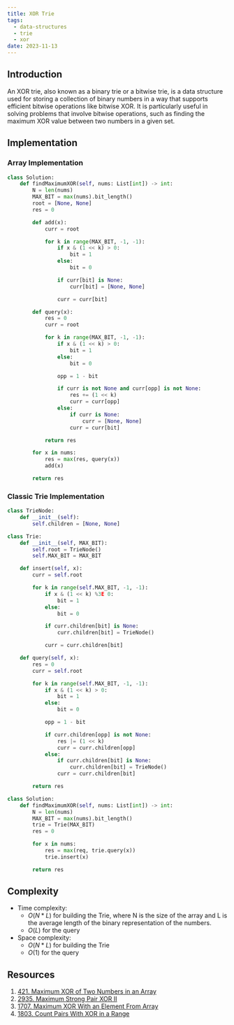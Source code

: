 ```yaml
---
title: XOR Trie
tags:
  - data-structures
  - trie
  - xor
date: 2023-11-13
---
```


## Introduction

An XOR trie, also known as a binary trie or a bitwise trie, is a data structure used for storing a collection of binary numbers in a way that supports efficient bitwise operations like bitwise XOR. It is particularly useful in solving problems that involve bitwise operations, such as finding the maximum XOR value between two numbers in a given set.

## Implementation

### Array Implementation

```py
class Solution:
    def findMaximumXOR(self, nums: List[int]) -> int:
        N = len(nums)
        MAX_BIT = max(nums).bit_length()
        root = [None, None]
        res = 0

        def add(x):
            curr = root

            for k in range(MAX_BIT, -1, -1):
                if x & (1 << k) > 0:
                    bit = 1
                else:
                    bit = 0

                if curr[bit] is None:
                    curr[bit] = [None, None]

                curr = curr[bit]

        def query(x):
            res = 0
            curr = root

            for k in range(MAX_BIT, -1, -1):
                if x & (1 << k) > 0:
                    bit = 1
                else:
                    bit = 0

                opp = 1 - bit

                if curr is not None and curr[opp] is not None:
                    res += (1 << k)
                    curr = curr[opp]
                else:
                    if curr is None:
                        curr = [None, None]
                    curr = curr[bit]

            return res

        for x in nums:
            res = max(res, query(x))
            add(x)

        return res
```

### Classic Trie Implementation

```py
class TrieNode:
    def __init__(self):
        self.children = [None, None]

class Trie:
    def __init__(self, MAX_BIT):
        self.root = TrieNode()
        self.MAX_BIT = MAX_BIT

    def insert(self, x):
        curr = self.root

        for k in range(self.MAX_BIT, -1, -1):
            if x & (1 << k) %3E 0:
                bit = 1
            else:
                bit = 0

            if curr.children[bit] is None:
                curr.children[bit] = TrieNode()

            curr = curr.children[bit]

    def query(self, x):
        res = 0
        curr = self.root

        for k in range(self.MAX_BIT, -1, -1):
            if x & (1 << k) > 0:
                bit = 1
            else:
                bit = 0

            opp = 1 - bit

            if curr.children[opp] is not None:
                res |= (1 << k)
                curr = curr.children[opp]
            else:
                if curr.children[bit] is None:
                    curr.children[bit] = TrieNode()
                curr = curr.children[bit]

        return res

class Solution:
    def findMaximumXOR(self, nums: List[int]) -> int:
        N = len(nums)
        MAX_BIT = max(nums).bit_length()
        trie = Trie(MAX_BIT)
        res = 0

        for x in nums:
            res = max(req, trie.query(x))
            trie.insert(x)

        return res
```

## Complexity

- Time complexity:
  - ${O(N * L)}$ for building the Trie, where N is the size of the array and L is the average length of the binary representation of the numbers.
  - ${O(L)}$ for the query
- Space complexity:
  - ${O(N * L)}$ for building the Trie
  - ${O(1)}$ for the query

## Resources

1. [421. Maximum XOR of Two Numbers in an Array](https://leetcode.com/problems/maximum-xor-of-two-numbers-in-an-array/)
2. [2935. Maximum Strong Pair XOR II](https://leetcode.com/problems/maximum-strong-pair-xor-ii/description/)
3. [1707. Maximum XOR With an Element From Array](https://leetcode.com/problems/maximum-xor-with-an-element-from-array/)
4. [1803. Count Pairs With XOR in a Range](https://leetcode.com/problems/count-pairs-with-xor-in-a-range/)

